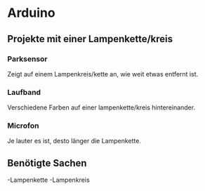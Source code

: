# Arduino
## Projekte mit einer Lampenkette/kreis

### Parksensor 
Zeigt auf einem Lampenkreis/kette an, wie weit etwas entfernt ist.

### Laufband
Verschiedene Farben auf einer lampenkette/kreis hintereinander.

### Microfon
Je lauter es ist, desto länger die Lampenkette.









## Benötigte Sachen
-Lampenkette
-Lampenkreis
